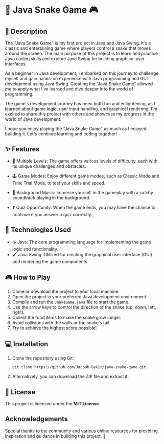 # 🐍 Java Snake Game 🎮

## 📝 Description

The "Java Snake Game" is my first project in Java and Java Swing. It's a classic and entertaining game where players control a snake that moves around the screen. The main purpose of this project is to learn and practice Java coding skills and explore Java Swing for building graphical user interfaces.

As a beginner in Java development, I embarked on this journey to challenge myself and gain hands-on experience with Java programming and GUI development using Java Swing. Creating the "Java Snake Game" allowed me to apply what I've learned and dive deeper into the world of programming.

The game's development journey has been both fun and enlightening, as I learned about game logic, user input handling, and graphical rendering. I'm excited to share this project with others and showcase my progress in the world of Java development.

I hope you enjoy playing the "Java Snake Game" as much as I enjoyed building it. Let's continue learning and coding together!


## ✨ Features

- 🎯 Multiple Levels: The game offers various levels of difficulty, each with its unique challenges and obstacles.

- 🕹️ Game Modes: Enjoy different game modes, such as Classic Mode and Time Trial Mode, to test your skills and speed.

- 🎵 Background Music: Immerse yourself in the gameplay with a catchy soundtrack playing in the background.

- ❓ Quiz Opportunity: When the game ends, you may have the chance to continue if you answer a quiz correctly.

## 🔧 Technologies Used

- ☕ Java: The core programming language for implementing the game logic and functionality.
- 🖌️ Java Swing: Utilized for creating the graphical user interface (GUI) and rendering the game components.

## 🎮 How to Play

1. Clone or download the project to your local machine.
2. Open the project in your preferred Java development environment.
3. Compile and run the `SnakeGame.java` file to start the game.
4. Use the arrow keys to control the direction of the snake (up, down, left, right).
5. Collect the food items to make the snake grow longer.
6. Avoid collisions with the walls or the snake's tail.
7. Try to achieve the highest score possible!

## 💻 Installation

1. Clone the repository using Git:
   ```bash
   git clone https://github.com/Jacoub-Bakir/java-snake-game.git
2. Alternatively, you can download the ZIP file and extract it.

## 📄 License

This project is licensed under the **MIT License**.

## Acknowledgements

Special thanks to the community and various online resources for providing inspiration and guidance in building this project. 🙏
